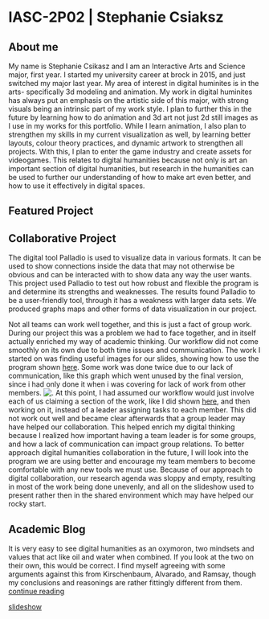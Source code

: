 # IASC-2P02 | Stephanie Csiaksz
## About me

My name is Stephanie Csikasz and I am an Interactive Arts and Science major, first year. I started my university career at brock in 2015, and just switched my major last year. My area of interest in digital huminites is in the arts- specifically 3d modeling and animation. My work in digital huminites has always put an emphasis on the artistic side of this major, with strong visuals being an intrinsic part of my work style. I plan to further this in the future by learning how to do animation and 3d art not just 2d still images as I use in my works for this portfolio. While I learn animation, I also plan to strengthen my skills in my current visualization as well, by learning better layouts, colour theory practices, and dynamic artwork to strengthen all projects. With this, I plan to enter the game industry and create assets for videogames. This relates to digital humanities because not only is art an important section of digital humanities, but research in the humanities can be used to further our understanding of how to make art even better, and how to use it effectively in digital spaces. 
## Featured Project

## Collaborative Project
The digital tool Palladio is used to visualize data in various formats. It can be used to show connections inside the data that may not otherwise be obvious and can be interacted with to show data any way the user wants. This project used Palladio to test out how robust and flexible the program is and determine its strengths and weaknesses. The results found Palladio to be a user-friendly tool, through it has a weakness with larger data sets. We produced graphs maps and other forms of data visualization in our project. 

Not all teams can work well together, and this is just a fact of group work. During our project this was a problem we had to face together, and in itself actually enriched my way of academic thinking. Our workflow did not come smoothly on its own due to both time issues and communication. The work I started on was finding useful images for our slides, showing how to use the program shown [here](https://github.com/IascAtBrock/IASC-2P02-TeamPresentations/blob/Team3/research%20finding/image/gallery.png). Some work was done twice due to our lack of communication, like this graph which went unused by the final version, since i had only done it when i was covering for lack of work from other members.
![.](https://raw.githubusercontent.com/IascAtBrock/IASC-2P02-TeamPresentations/Team3/research%20finding/image/Palladio%20Graph.png)
At this point, I had assumed our workflow would just involve each of us claiming a section of the work, like I did shown [here](https://github.com/IascAtBrock/IASC-2P02-TeamPresentations/commit/b92bb24498866f1333af5e0c653e40983c245038#diff-254ff31b225702599650b96c5e4bd6c4), and then working on it, instead of a leader assigning tasks to each member. This did not work out well and became clear afterwards that a group leader may have helped our collaboration. This helped enrich my digital thinking because I realized how important having a team leader is for some groups, and how a lack of communication can impact group relations. To better approach digital humanities collaboration in the future, I will look into the program we are using better and encourage my team members to become comfortable with any new tools we must use. Because of our approach to digital collaboration, our research agenda was sloppy and empty, resulting in most of the work being done unevenly, and all on the slideshow used to present rather then in the shared environment which may have helped our rocky start. 

## Academic Blog

It is very easy to see digital humanities as an oxymoron, two mindsets and values that act like oil and water when combined. If you look at the two on their own, this would be correct. I find myself agreeing with some arguments against this from Kirschenbaum, Alvarado, and Ramsay, though my conclusions and reasonings are rather fittingly different from them.
[continue reading](blog)


[slideshow](reveal/index.html)

